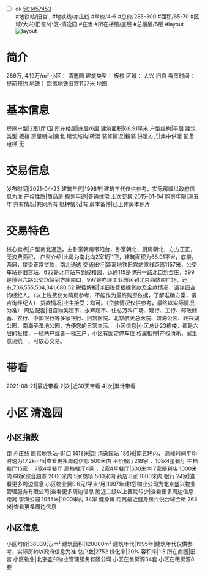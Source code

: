 - [ ] ok [501457453](https://bj.5i5j.com/ershoufang/501457453.html)  
 #地铁站/旧宫 ,  #地铁线/亦庄线
#单价/4-6 #总价/285-300 #面积/65-70   #区域/大兴/旧宫/小区-清逸园 #在售 #所在楼层/底层 #总楼层/6层 #layout 
![layout](http://image2a.5i5j.com/bdir/layout/b06c755c771b4ff6a20096eacaa49038.jpg_P5.jpg) 
# 简介 
 289万,  4.19万/m² 
小区： 清逸园
建筑类型： 板楼
区域： 大兴 旧宫
看房时间： 提前预约
地铁： 距离地铁旧宫1157米 地图
# 基本信息 
 房屋户型|2室1厅1卫
所在楼层|底层/6层
建筑面积|68.91平米
户型结构|平层
建筑类型|板楼
房屋朝向|南北
建筑结构|砖混
装修情况|精装
供暖方式|集中供暖
配备电梯|无
# 交易信息 
 发布时间|2021-04-23
建筑年代|1998年|建筑年代仅供参考，实际房龄以政府信息为准
产权性质|商品房
规划用途|普通住宅
上次交易|2015-01-04
购房年限|满五年
共有情况|共同所有
抵押情况|有
房本备件|已上传房本照片
# 交易特色 
 核心卖点|户型南北通透，主卧室朝南带阳台，卧室朝北，厨房朝北，方方正正，无浪费面积，
户型介绍|此房为南北向2室1厅1卫，建筑面积为68.91平米，底楼，两居，接受正常贷款，南北通透
交通出行|距离地铁旧宫站直线距离1157米，公交车站是旧宫站，622是北京站东到成和园，运通115是博兴一路北口到金庄，599是博兴六路公交场站到方庄南口，997是亦庄工业园区到北京西站南广场，还有,736,555,504,341,680,52
税费解析|详细税费根据贷款及全款情况，请详细咨询经纪人。（以上税费仅为购房参考，不能作为最终购房依据，了解准确方案，请咨询经纪人）
贷款情况|业主接受：均可。（贷款情况仅供参考，最终以实际情况为准）
周边配套|旧宫物美超市、永辉超市、住总万科广场、建行、工行、邮政储蓄、农行、中国银行等多家银行、旧宫医院、北京航天总医院、碧海公园、旺兴湖公园、南海子湿地公园、方便您的日常生活。
小区信息|小区总计23栋楼，都是六层的板楼，一梯两户或者一梯三户，小区有固定停车位
权属抵押|产权清晰，家里意见统一，可放心交易。
# 带看 
 2021-08-21|最近带看	 2|次|近30天带看	 4|次|累计带看
# 小区 清逸园
## 小区指数 
 距 亦庄线 旧宫地铁站-B1口 1418米|距 清逸园站 186米|南五环内， 高峰时间平均时速为17.2km/h|查看更多周边信息
500米内 平价餐厅219家 ，10家4星餐厅
中档餐厅15家 ，7家4星餐厅
高档餐厅4家 ，2家4星餐厅|500米内 7家便利店
1000米内 66家综合超市
2000米内 5家商场|500米内 药店 8家
1000米内 银行 24家|查看更多周边信息
小区物业费0.6元/平米/月|1997年建成|物业公司为北京盛兴物业管理服务有限公司|查看更多周边信息
附近二级以上医院较少|查看更多周边信息
距离 碧海公园 1055米|1000米内 34家 健身房
距离最近健身房六悦台球会所 263米|查看更多周边信息
## 小区信息 
 小区均价|38039元/m²
建筑面积|120000m²
建筑年代|1995年|建筑年代仅供参考，实际房龄以政府信息为准
总户数|2752
绿化率|20%
容积率|1.5
所在商圈|旧宫
小区物业|北京盛兴物业管理服务有限公司
小区在售房源34套
小区在租房源8套
